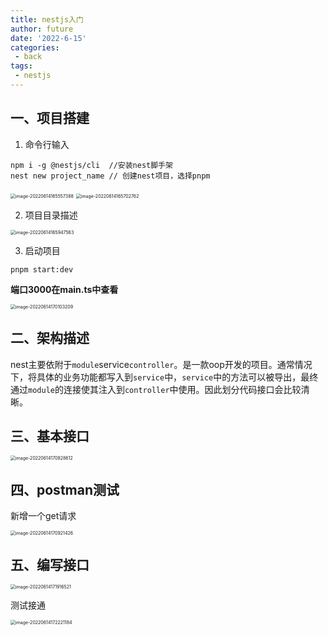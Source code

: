 ```yaml
---
title: nestjs入门
author: future
date: '2022-6-15'
categories:
 - back
tags:
 - nestjs
---
```



## 一、项目搭建

1. 命令行输入

```shell
npm i -g @nestjs/cli  //安装nest脚手架
nest new project_name // 创建nest项目，选择pnpm
```

<img src="http://imgsbed-1301560453.cossh.myqcloud.com/blog/202206141656276.png" alt="image-20220614165557388" style="zoom:50%;" />

<img src="http://imgsbed-1301560453.cossh.myqcloud.com/blog/202206141657038.png" alt="image-20220614165702762" style="zoom:50%;" />

2. 项目目录描述

<img src="http://imgsbed-1301560453.cossh.myqcloud.com/blog/202206141659236.png" alt="image-20220614165947563" style="zoom:50%;" />

3. 启动项目

```
pnpm start:dev
```

**端口3000在main.ts中查看**

<img src="http://imgsbed-1301560453.cossh.myqcloud.com/blog/202206141701590.png" alt="image-20220614170103209" style="zoom:50%;" />

## 二、架构描述

nest主要依附于`module`service`controller`。是一款oop开发的项目。通常情况下，将具体的业务功能都写入到`service`中，`service`中的方法可以被导出，最终通过`module`的连接使其注入到`controller`中使用。因此划分代码接口会比较清晰。

## 三、基本接口

<img src="http://imgsbed-1301560453.cossh.myqcloud.com/blog/202206141708369.png" alt="image-20220614170828612" style="zoom:50%;" />

## 四、postman测试

新增一个get请求

<img src="http://imgsbed-1301560453.cossh.myqcloud.com/blog/202206141709482.png" alt="image-20220614170921426" style="zoom:50%;" />

## 五、编写接口

<img src="http://imgsbed-1301560453.cossh.myqcloud.com/blog/202206141719720.png" alt="image-20220614171916521" style="zoom:50%;" />

测试接通

<img src="http://imgsbed-1301560453.cossh.myqcloud.com/blog/202206141722198.png" alt="image-20220614172221184" style="zoom:50%;" />


